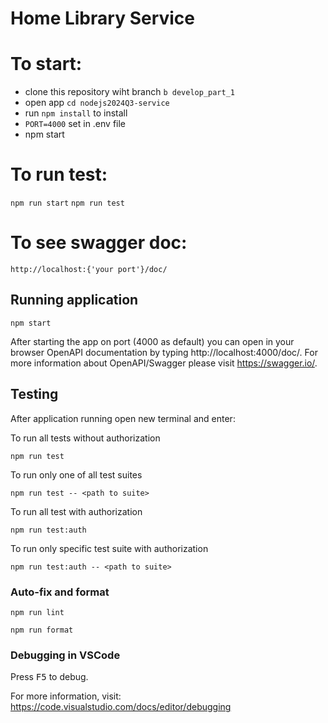 # Home Library Service

# To start:

- clone this repository wiht branch `b develop_part_1`
- open app `cd nodejs2024Q3-service`
- run `npm install` to install
- `PORT=4000` set in .env file
- npm start

# To run test:
`npm run start`
`npm run test`

# To see swagger doc:

`http://localhost:{'your port'}/doc/`

## Running application

```
npm start
```

After starting the app on port (4000 as default) you can open
in your browser OpenAPI documentation by typing http://localhost:4000/doc/.
For more information about OpenAPI/Swagger please visit https://swagger.io/.

## Testing

After application running open new terminal and enter:

To run all tests without authorization

```
npm run test
```

To run only one of all test suites

```
npm run test -- <path to suite>
```

To run all test with authorization

```
npm run test:auth
```

To run only specific test suite with authorization

```
npm run test:auth -- <path to suite>
```

### Auto-fix and format

```
npm run lint
```

```
npm run format
```

### Debugging in VSCode

Press <kbd>F5</kbd> to debug.

For more information, visit: https://code.visualstudio.com/docs/editor/debugging
